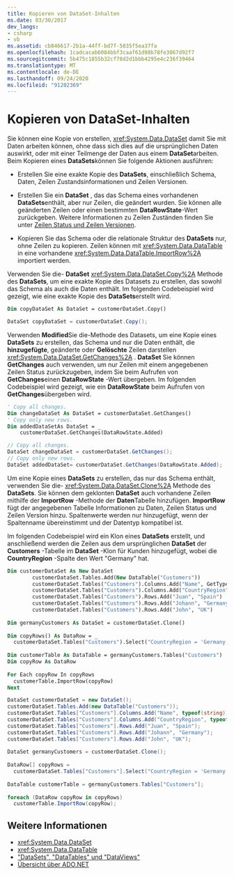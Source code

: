 ```yaml
---
title: Kopieren von DataSet-Inhalten
ms.date: 03/30/2017
dev_langs:
- csharp
- vb
ms.assetid: cb846617-2b1a-44ff-bd7f-5835f5ea37fa
ms.openlocfilehash: 1cadcacab6084bbf3caaf61d98b78fe3067d92f7
ms.sourcegitcommit: 5b475c1855b32cf78d2d1bbb4295e4c236f39464
ms.translationtype: MT
ms.contentlocale: de-DE
ms.lasthandoff: 09/24/2020
ms.locfileid: "91202369"
---
```

# <a name="copying-dataset-contents"></a>Kopieren von DataSet-Inhalten

Sie können eine Kopie von erstellen, <xref:System.Data.DataSet> damit Sie mit Daten arbeiten können, ohne dass sich dies auf die ursprünglichen Daten auswirkt, oder mit einer Teilmenge der Daten aus einem **DataSet**arbeiten. Beim Kopieren eines **DataSets**können Sie folgende Aktionen ausführen:  
  
- Erstellen Sie eine exakte Kopie des **DataSets**, einschließlich Schema, Daten, Zeilen Zustandsinformationen und Zeilen Versionen.  
  
- Erstellen Sie ein **DataSet** , das das Schema eines vorhandenen **DataSets**enthält, aber nur Zeilen, die geändert wurden. Sie können alle geänderten Zeilen oder einen bestimmten **DataRowState**-Wert zurückgeben. Weitere Informationen zu Zeilen Zuständen finden Sie unter [Zeilen Status und Zeilen Versionen](row-states-and-row-versions.md).  
  
- Kopieren Sie das Schema oder die relationale Struktur des **DataSets** nur, ohne Zeilen zu kopieren. Zeilen können mit <xref:System.Data.DataTable> in eine vorhandene <xref:System.Data.DataTable.ImportRow%2A> importiert werden.  
  
 Verwenden Sie die- **DataSet** <xref:System.Data.DataSet.Copy%2A> Methode des **DataSets**, um eine exakte Kopie des Datasets zu erstellen, das sowohl das Schema als auch die Daten enthält. Im folgenden Codebeispiel wird gezeigt, wie eine exakte Kopie des **DataSets**erstellt wird.  
  
```vb  
Dim copyDataSet As DataSet = customerDataSet.Copy()  
```  
  
```csharp  
DataSet copyDataSet = customerDataSet.Copy();  
```  
  
 Verwenden **Modified**Sie die-Methode des Datasets, um eine Kopie eines **DataSets** zu erstellen, das Schema und nur die Daten enthält, die **hinzugefügte**, geänderte oder **Gelöschte** Zeilen darstellen <xref:System.Data.DataSet.GetChanges%2A> . **DataSet** Sie können **GetChanges** auch verwenden, um nur Zeilen mit einem angegebenen Zeilen Status zurückzugeben, indem Sie beim Aufrufen von **GetChanges**einen **DataRowState** -Wert übergeben. Im folgenden Codebeispiel wird gezeigt, wie ein **DataRowState** beim Aufrufen von **GetChanges**übergeben wird.  
  
```vb  
' Copy all changes.  
Dim changeDataSet As DataSet = customerDataSet.GetChanges()  
' Copy only new rows.  
Dim addedDataSetAs DataSet = _  
    customerDataSet.GetChanges(DataRowState.Added)  
```  
  
```csharp  
// Copy all changes.  
DataSet changeDataSet = customerDataSet.GetChanges();  
// Copy only new rows.  
DataSet addedDataSet= customerDataSet.GetChanges(DataRowState.Added);  
```  
  
 Um eine Kopie eines **DataSets** zu erstellen, das nur das Schema enthält, verwenden Sie die- <xref:System.Data.DataSet.Clone%2A> Methode des **DataSets**. Sie können dem geklonten **DataSet** auch vorhandene Zeilen mithilfe der **ImportRow** -Methode der **Daten**Tabelle hinzufügen. **ImportRow** fügt der angegebenen Tabelle Informationen zu Daten, Zeilen Status und Zeilen Version hinzu. Spaltenwerte werden nur hinzugefügt, wenn der Spaltenname übereinstimmt und der Datentyp kompatibel ist.  
  
 Im folgenden Codebeispiel wird ein Klon eines **DataSets** erstellt, und anschließend werden die Zeilen aus dem ursprünglichen **DataSet** der **Customers** -Tabelle im **DataSet** -Klon für Kunden hinzugefügt, wobei die **CountryRegion** -Spalte den Wert "Germany" hat.  
  
```vb  
Dim customerDataSet As New DataSet  
        customerDataSet.Tables.Add(New DataTable("Customers"))  
        customerDataSet.Tables("Customers").Columns.Add("Name", GetType(String))  
        customerDataSet.Tables("Customers").Columns.Add("CountryRegion", GetType(String))  
        customerDataSet.Tables("Customers").Rows.Add("Juan", "Spain")  
        customerDataSet.Tables("Customers").Rows.Add("Johann", "Germany")  
        customerDataSet.Tables("Customers").Rows.Add("John", "UK")  
  
Dim germanyCustomers As DataSet = customerDataSet.Clone()  
  
Dim copyRows() As DataRow = _  
  customerDataSet.Tables("Customers").Select("CountryRegion = 'Germany'")  
  
Dim customerTable As DataTable = germanyCustomers.Tables("Customers")  
Dim copyRow As DataRow  
  
For Each copyRow In copyRows  
  customerTable.ImportRow(copyRow)  
Next  
```  
  
```csharp  
DataSet customerDataSet = new DataSet();  
customerDataSet.Tables.Add(new DataTable("Customers"));  
customerDataSet.Tables["Customers"].Columns.Add("Name", typeof(string));  
customerDataSet.Tables["Customers"].Columns.Add("CountryRegion", typeof(string));  
customerDataSet.Tables["Customers"].Rows.Add("Juan", "Spain");  
customerDataSet.Tables["Customers"].Rows.Add("Johann", "Germany");  
customerDataSet.Tables["Customers"].Rows.Add("John", "UK");  
  
DataSet germanyCustomers = customerDataSet.Clone();  
  
DataRow[] copyRows =
  customerDataSet.Tables["Customers"].Select("CountryRegion = 'Germany'");  
  
DataTable customerTable = germanyCustomers.Tables["Customers"];  
  
foreach (DataRow copyRow in copyRows)  
  customerTable.ImportRow(copyRow);  
```  
  
## <a name="see-also"></a>Weitere Informationen

- <xref:System.Data.DataSet>
- <xref:System.Data.DataTable>
- ["DataSets", "DataTables" und "DataViews"](index.md)
- [Übersicht über ADO.NET](../ado-net-overview.md)
